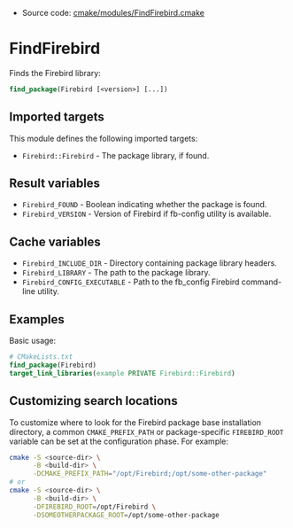 <!-- This is auto-generated file. -->
* Source code: [cmake/modules/FindFirebird.cmake](https://github.com/petk/php-build-system/blob/master/cmake/cmake/modules/FindFirebird.cmake)

# FindFirebird

Finds the Firebird library:

```cmake
find_package(Firebird [<version>] [...])
```

## Imported targets

This module defines the following imported targets:

* `Firebird::Firebird` - The package library, if found.

## Result variables

* `Firebird_FOUND` - Boolean indicating whether the package is found.
* `Firebird_VERSION` - Version of Firebird if fb-config utility is available.

## Cache variables

* `Firebird_INCLUDE_DIR` - Directory containing package library headers.
* `Firebird_LIBRARY` - The path to the package library.
* `Firebird_CONFIG_EXECUTABLE` - Path to the fb_config Firebird command-line
  utility.

## Examples

Basic usage:

```cmake
# CMakeLists.txt
find_package(Firebird)
target_link_libraries(example PRIVATE Firebird::Firebird)
```

## Customizing search locations

To customize where to look for the Firebird package base
installation directory, a common `CMAKE_PREFIX_PATH` or
package-specific `FIREBIRD_ROOT` variable can be set at
the configuration phase. For example:

```sh
cmake -S <source-dir> \
      -B <build-dir> \
      -DCMAKE_PREFIX_PATH="/opt/Firebird;/opt/some-other-package"
# or
cmake -S <source-dir> \
      -B <build-dir> \
      -DFIREBIRD_ROOT=/opt/Firebird \
      -DSOMEOTHERPACKAGE_ROOT=/opt/some-other-package
```
